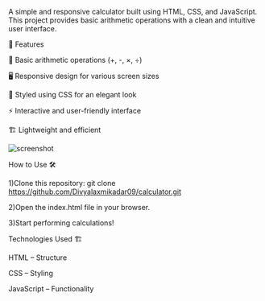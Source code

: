 A simple and responsive calculator built using HTML, CSS, and JavaScript. This project provides basic arithmetic operations with a clean and intuitive user interface.

🚀 Features

🧮 Basic arithmetic operations (+, -, ×, ÷)

🖥️ Responsive design for various screen sizes

🎨 Styled using CSS for an elegant look

⚡ Interactive and user-friendly interface

🏗️ Lightweight and efficient

![screenshot](https://github.com/user-attachments/assets/6967420a-de0f-4f33-829b-6f74284703c5)


How to Use 🛠️

1)Clone this repository:
git clone https://github.com/Divyalaxmikadar09/calculator.git

2)Open the index.html file in your browser.

3)Start performing calculations!

Technologies Used 🏗️

HTML – Structure

CSS – Styling

JavaScript – Functionality
